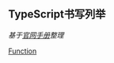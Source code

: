 ## TypeScript书写列举

*基于[官网手册](http://www.typescriptlang.org/docs/tutorial.html)整理*

[Function](./function.md)